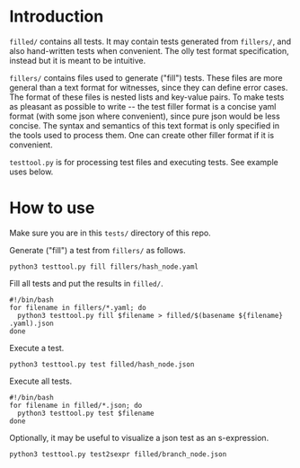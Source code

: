 # Introduction

`filled/` contains all tests. It may contain tests generated from `fillers/`, and also hand-written tests when convenient. The olly test format specification, instead but it is meant to be intuitive.

`fillers/` contains files used to generate ("fill") tests. These files are more general than a text format for witnesses, since they can define error cases. The format of these files is nested lists and key-value pairs. To make tests as pleasant as possible to write -- the test filler format is a concise yaml format (with some json where convenient), since pure json would be less concise. The syntax and semantics of this text format is only specified in the tools used to process them. One can create other filler format if it is convenient.

`testtool.py` is for processing test files and executing tests. See example uses below.


# How to use

Make sure you are in this `tests/` directory of this repo.

Generate ("fill") a test from `fillers/` as follows.
```
python3 testtool.py fill fillers/hash_node.yaml
```

Fill all tests and put the results in `filled/`.
```
#!/bin/bash
for filename in fillers/*.yaml; do
  python3 testtool.py fill $filename > filled/$(basename ${filename} .yaml).json
done
```

Execute a test.
```
python3 testtool.py test filled/hash_node.json
```

Execute all tests.
```
#!/bin/bash
for filename in filled/*.json; do
  python3 testtool.py test $filename
done
```

Optionally, it may be useful to visualize a json test as an s-expression.
```
python3 testtool.py test2sexpr filled/branch_node.json
```

